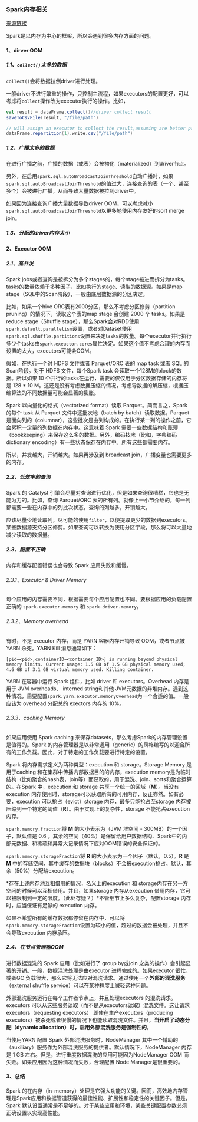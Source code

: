 ### Spark内存相关

[来源链接](https://www.unraveldata.com/common-reasons-spark-applications-slow-fail-part-1/)

Spark是以内存为中心的框架，所以会遇到很多内存方面的问题。

#### 1、dirver OOM

##### 1.1、`collect()`太多的数据

`collect()`会将数据拉倒driver进行处理。

一般driver不进行繁重的操作，只控制主流程，如果executors的配置更好，可以考虑将`collect`操作改为executor执行的操作。比如，

```scala
val result = dataFrame.collect()//driver collect result
saveToCsvFile(result, "/file/path")

// will assign an executor to collect the result,assuming are better provisioned.
dataFrame.repartition(1).write.csv("/file/path")
```

##### 1.2、广播太多的数据

在进行广播之前，广播的数据（或表）会被物化（materialized）到driver节点。

另外，在启用`spark.sql.autoBroadcastJoinThreshold`自动广播时，如果`spark.sql.autoBroadcastJoinThreshold`的值过大，连接查询的表（一个、甚至多个）会被进行广播，从而导致大量数据被拉到driver中。

如果因为连接查询广播大量数据导致driver OOM，可以考虑减小`spark.sql.autoBroadcastJoinThreshold`以更多地使用内存友好的sort merge join。

##### 1.3、分配的driver内存太小

#### 2、Executor OOM

##### 2.1、高并发

Spark jobs或者查询是被拆分为多个stages的，每个stage被进而拆分为tasks。tasks的数量依赖于多种因子，比如执行的stage、读取的数据源。如果是map stage（SQL中的Scan阶段），一般由底层数据源的分区决定。

比如，如果一个hive ORC表有2000分区，那么不考虑分区修剪（partition pruning）的情况下，读取这个表的map stage 会创建 2000 个 tasks。如果是reduce stage（Shuffle stage），那么Spark会对RDD使用`spark.default.parallelism`设置，或者对Dataset使用`spark.sql.shuffle.partitions`设置来决定tasks的数量。每个executor并行执行多少个tasks由`spark.exeuctor.cores`属性决定。如果这个值不考虑合理的内存而设置的太大，executors可能会OOM。

假如，在执行一个对 HDFS 文件或者 Parquet/ORC 表的 map task 或者 SQL 的Scan阶段。对于 HDFS 文件，每个Spark task 会读取一个128M的block的数据。所以如果 10 个并行的tasks在运行，需要的仅仅用于分区数据存储的内存将是 128 * 10 M。这还是没有考虑数据压缩的情况，考虑导数据的解压缩，根据压缩算法的不同数据量可能会显著的膨胀。

Spark 以向量化的格式（vectorized format）读取 Parquet。简而言之，Spark 的每个 task 从 Parquet 文件中逐批次地（batch by batch）读取数据。Parquet 是面向列的（columnar），这些批次是由列构成的。在执行某一列的操作之前，它会累积一定量的列数据在内存中。这意味着 Spark 需要一些数据结构和账簿（bookkeeping）来保存这么多的数据。另外，编码技术（比如，字典编码dictionary encoding）有一些状态保存在内存中。所有这些都需要内存。

所以，并发越大，开销越大。如果再涉及到 broadcast join，广播变量也需要更多的内存。

##### 2.2、低效率的查询

Spark 的 Catalyst 引擎会尽量对查询进行优化，但是如果查询很糟糕，它也是无能为力的。比如，查询 Parquet/ORC 表的所有列。就像上一小节介绍的，每一列都需要一些在内存中的列批次状态。查询的列越多，开销越大。

应该尽量少地读取列，尽可能的使用`filter`，以便提取更少的数据到executors。某些数据源支持分区修剪。如果查询可以转换为使用分区字段，那么将可以大量地减少读取的数据量。

##### 2.3、配置不正确

内存和缓存配置错误也会导致 Spark 应用失败和缓慢。

###### 2.3.1、Executor & Driver Memory

每个应用的内存需要不同，根据需要每个应用配置也不同。要根据应用的负载配置正确的 `spark.executor.memory` 和 `spark.driver.memory`。

###### 2.3.2、Memory overhead

有时，不是 executor 内存，而是 YARN 容器内存开销导致 OOM，或者节点被 YARN 杀死。YARN Kill 消息通常如下：

```
[pid=<pid>,containerID=<container_ID>] is running beyond physical memory limits. Current usage: 1.5 GB of 1.5 GB physical memory used; 4.6 GB of 3.1 GB virtual memory used. Killing container.
```

YARN 在容器中运行 Spark 组件，比如 driver 和 executors。Overhead 内存是用于 JVM overheads、 interned string和其他 JVM元数据的非堆内存。遇到这种情况，需要配置`spark.yarn.executor.memoryOverhead`为一个合适的值。一般应该为 overhead 分配总的 exectors 内存的 10%。

###### 2.3.3、caching Memory

如果应用使用 Spark caching 来保存datasets，那么考虑Spark的内存管理设置是值得的。Spark 的内存管理器是以非常通用（generic）的风格编写的以迎合所有的工作负载。因此，对于特定的工作负载要进行特定的设置。

Spark 将内存需求定义为两种类型：execution 和 storage。Storage Memory 是用于caching 和在集群中传播内部数据目的的内存，execution memory是为临时结构（比如聚合的hash表，join等）而获取的，用于混洗、join、sorts和聚合运算的。在Spark 中，execution 和 storage 共享一个统一的区域（**M**）。当没有 execution 内存使用时，storage可以获取所有的可用内存，反正亦然。如有必要，execution 可以抢占（evict）storage 内存，最多只能抢占至storage 内存被压缩到一个特定的阈值（**R**）。由于实现上的复杂性，storage 不能抢占execution 内存。

`spark.memory.fraction`将 **M** 的大小表示为（JVM 堆空间 - 300MB）的一个因子，默认值是 0.6 。其余的空间（40%）是保留给用户数据结构、Spark中的内部元数据、和稀疏和异常大记录情况下应对OOM错误的安全保证的。

`spark.memory.storageFraction`将 **R** 的大小表示为一个因子（默认，0.5）。**R** 是 **M** 中的存储空间，其中缓存的数据块（blocks）不会被execution抢占。默认，其余（50%）分配给execution。

*存在上述内存池互相借用的情况，名义上的execution 和 storage内存在另一方空闲的时候可以互相借用。并且，如果storage 内存从execution 借用内存，它可以被限制到一定的限度。（此处存疑？）*不管细节上多么复杂，配置storage 内存时，应当保证有足够的 execution 内存。

如果不希望所有的缓存数据都停留在内存中，可以将`spark.memory.storageFraction`设置为较小的值，超过的数据会被处理，并且不会导致execution 内存承压。

##### 2.4、在节点管理器OOM

进行数据混洗的 Spark 应用（比如进行了 group by或join 之类的操作）会引起显著的开销。一般，数据混洗处理是由executor 进程完成的。如果executor 很忙，或者GC 负载很大，那么它将无法应对混洗请求。通过使用一个**外部的混洗服务**（external shuffle service）可以在某种程度上减轻这种问题。

外部混洗服务运行在每个工作者节点上，并且处理executors 的混洗请求。executors 可以从这些服务读取（而不是从executors读取）混洗文件。这让请求executors（requesting executors） 即使在生产executors（producing executors）被杀死或者很慢的情况下也能读取混洗文件。并且，**当开启了动态分配（dynamic allocation）时，启用外部混洗服务是强制性的**。

当使用YARN 配置 Spark 外部混洗服务时，NodeManager 其中一个辅助的（auxiliary）服务作为外部混洗服务的提供者。默认情况下，NodeManager 内存是 1 GB 左右。但是，进行重度数据混洗的应用可能因为NodeManager OOM 而失败。如果应用因为这种情况而失败，合理配置 Node Manager是很重要的。

#### 3、总结

Spark 的在内存（in-memory）处理是它强大功能的关键。因而，高效地内存管理是Spark应用和数据管道获得的最佳性能、扩展性和稳定性的关键因子。但是，Spark 默认设置通常是不足够的。对于某些应用和环境，某些关键配置参数必须正确设置以实现高性能。